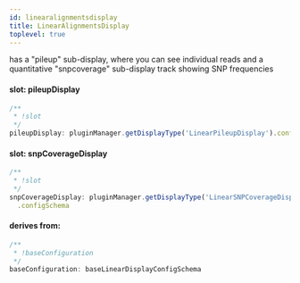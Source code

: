 ```yaml
---
id: linearalignmentsdisplay
title: LinearAlignmentsDisplay
toplevel: true
---
```


has a "pileup" sub-display, where you can see individual reads and a
quantitative "snpcoverage" sub-display track showing SNP frequencies

#### slot: pileupDisplay

```js
/**
 * !slot
 */
pileupDisplay: pluginManager.getDisplayType('LinearPileupDisplay').configSchema
```

#### slot: snpCoverageDisplay

```js
/**
 * !slot
 */
snpCoverageDisplay: pluginManager.getDisplayType('LinearSNPCoverageDisplay')
  .configSchema
```

#### derives from:

```js
/**
 * !baseConfiguration
 */
baseConfiguration: baseLinearDisplayConfigSchema
```
